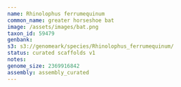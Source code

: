 ```yaml
---
name: Rhinolophus ferrumequinum
common_name: greater horseshoe bat
image: /assets/images/bat.png
taxon_id: 59479
genbank:
s3: s3://genomeark/species/Rhinolophus_ferrumequinum/
status: curated scaffolds v1
notes:
genome_size: 2369916842
assembly: assembly_curated
---
```

